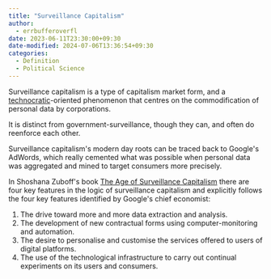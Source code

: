 ```yaml
---
title: "Surveillance Capitalism"
author:
  - errbufferoverfl
date: 2023-06-11T23:30:00+09:30
date-modified: 2024-07-06T13:36:54+09:30
categories:
  - Definition
  - Political Science
---
```


Surveillance capitalism is a type of capitalism market form, and a [technocratic](technocratic.md)-oriented phenomenon that centres on the commodification of personal data by corporations.

It is distinct from government-surveillance, though they can, and often do reenforce each other.

Surveillance capitalism's modern day roots can be traced back to Google's AdWords, which really cemented what was possible when personal data was aggregated and mined to target consumers more precisely.

In Shoshana Zuboff's book [The Age of Surveillance Capitalism](/antilibrary/the-age-of-surveillance-capitalism.md) there are four key features in the logic of surveillance capitalism and explicitly follows the four key features identified by Google's chief economist:

1. The drive toward more and more data extraction and analysis.
2. The development of new contractual forms using computer-monitoring and automation.
3. The desire to personalise and customise the services offered to users of digital platforms.
4. The use of the technological infrastructure to carry out continual experiments on its users and consumers.
